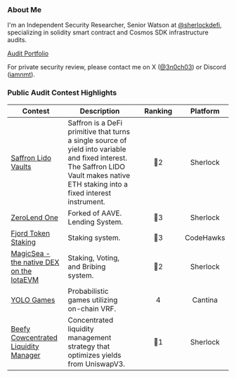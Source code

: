 ### About Me

I'm an Independent Security Researcher, Senior Watson at [@sherlockdefi](https://x.com/sherlockdefi), specializing in solidity smart contract and Cosmos SDK infrastructure audits.

[Audit Portfolio](https://audits.sherlock.xyz/watson/iamnmt)

For private security review, please contact me on X ([@3n0ch03](https://x.com/3n0ch03)) or Discord ([iamnmt](https://discord.com/users/iamnmt)).

### Public Audit Contest Highlights

| Contest                              | Description                                                  | &nbsp;&nbsp;&nbsp;Ranking&nbsp;&nbsp;&nbsp; | Platform  |
| ------------------------------------ | ------------------------------------------------------------ | :-----------------------------------------: | :-------: |
[Saffron Lido Vaults](https://audits.sherlock.xyz/contests/509/leaderboard) | Saffron is a DeFi primitive that turns a single source of yield into variable and fixed interest. The Saffron LIDO Vault makes native ETH staking into a fixed interest instrument. | 🥈2 | Sherlock
[ZeroLend One](https://audits.sherlock.xyz/contests/466/leaderboard) | Forked of AAVE. Lending System. | 🥉3 | Sherlock
[Fjord Token Staking](https://codehawks.cyfrin.io/c/2024-08-fjord/results?lt=contest&sc=reward&sj=reward&page=1&t=leaderboard) | Staking system. | 🥉3 | CodeHawks
[MagicSea - the native DEX on the IotaEVM](https://audits.sherlock.xyz/contests/437/leaderboard) | Staking, Voting, and Bribing system. | 🥈2 | Sherlock
[YOLO Games](https://cantina.xyz/competitions/a2c3cc6a-e384-495f-9751-5d7e657bc219/leaderboard) | Probabilistic games utilizing on-chain VRF. | 4 | Cantina
[Beefy Cowcentrated Liquidity Manager](https://audits.sherlock.xyz/contests/303/leaderboard) | Concentrated liquidity management strategy that optimizes yields from UniswapV3. | 🥇1 | Sherlock
